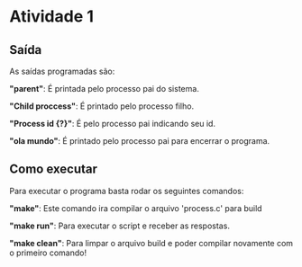 # Atividade 1

## Saída
As saídas programadas são:

**"parent"**: É printada pelo processo pai do sistema.

**"Child proccess"**: É printado pelo processo filho.

**"Process id {?}"**: É pelo processo pai indicando seu id.

**"ola mundo"**: É printado pelo processo pai para encerrar o programa.

## Como executar

Para executar o programa basta rodar os seguintes comandos:

**"make"**: Este comando ira compilar o arquivo 'process.c' para build

**"make run"**: Para executar o script e receber as respostas.

**"make clean"**: Para limpar o arquivo build e poder compilar novamente com o primeiro comando!

